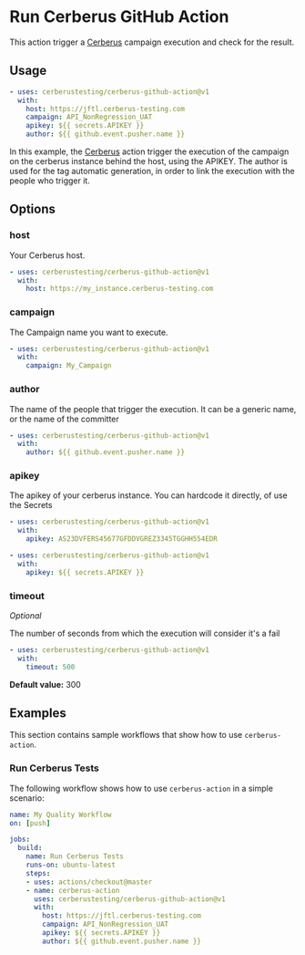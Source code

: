 # Run Cerberus GitHub Action

This action trigger a [Cerberus](https://github.com/cerberustesting/cerberus-source) campaign execution and check for the result.

## Usage

```yaml
- uses: cerberustesting/cerberus-github-action@v1
  with:
    host: https://jftl.cerberus-testing.com
    campaign: API_NonRegression_UAT
    apikey: ${{ secrets.APIKEY }}
    author: ${{ github.event.pusher.name }}
```

In this example, the [Cerberus](https://github.com/actions/cerberus-action) action trigger the execution of the campaign on the cerberus instance behind the host, using the APIKEY.
The author is used for the tag automatic generation, in order to link the execution with the people who trigger it.

## Options

### host

Your Cerberus host.

```yaml
- uses: cerberustesting/cerberus-github-action@v1
  with:
    host: https://my_instance.cerberus-testing.com
```

### campaign

The Campaign name you want to execute.

```yaml
- uses: cerberustesting/cerberus-github-action@v1
  with:
    campaign: My_Campaign
```

### author

The name of the people that trigger the execution. It can be a generic name, or the name of the committer 

```yaml
- uses: cerberustesting/cerberus-github-action@v1
  with:
    author: ${{ github.event.pusher.name }}
```

### apikey

The apikey of your cerberus instance. You can hardcode it directly, of use the Secrets  

```yaml
- uses: cerberustesting/cerberus-github-action@v1
  with:
    apikey: AS23DVFERS45677GFDDVGREZ3345TGGHH554EDR
```

```yaml
- uses: cerberustesting/cerberus-github-action@v1
  with:
    apikey: ${{ secrets.APIKEY }}
```

### timeout

*Optional*

The number of seconds from which the execution will consider it's a fail

```yaml
- uses: cerberustesting/cerberus-github-action@v1
  with:
    timeout: 500
```

**Default value:** 300

## Examples

This section contains sample workflows that show how to use `cerberus-action`.

### Run Cerberus Tests

The following workflow shows how to use `cerberus-action` in a simple scenario:

```yaml
name: My Quality Workflow
on: [push]

jobs:
  build:
    name: Run Cerberus Tests
    runs-on: ubuntu-latest
    steps:
    - uses: actions/checkout@master
    - name: cerberus-action
      uses: cerberustesting/cerberus-github-action@v1
      with:
        host: https://jftl.cerberus-testing.com
        campaign: API_NonRegression_UAT
        apikey: ${{ secrets.APIKEY }}
        author: ${{ github.event.pusher.name }}
```
